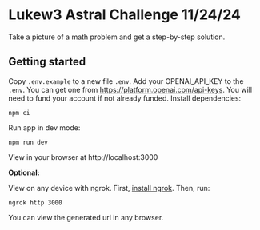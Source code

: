 # Lukew3 Astral Challenge 11/24/24

Take a picture of a math problem and get a step-by-step solution.

## Getting started
Copy `.env.example` to a new file `.env`.
Add your OPENAI_API_KEY to the `.env`. You can get one from https://platform.openai.com/api-keys. You will need to fund your account if not already funded. 
Install dependencies:
```
npm ci
```
Run app in dev mode:
```
npm run dev
```
View in your browser at http://localhost:3000

**Optional:**

View on any device with ngrok.
First, [install ngrok](https://download.ngrok.com/).
Then, run:
```
ngrok http 3000
```
You can view the generated url in any browser.
